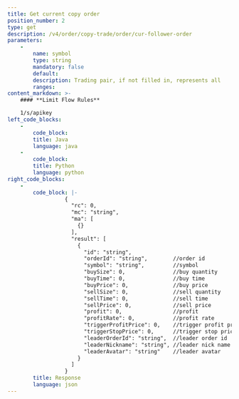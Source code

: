 ```yaml
---
title: Get current copy order
position_number: 2
type: get
description: /v4/order/copy-trade/order/cur-follower-order
parameters:
    -
        name: symbol
        type: string
        mandatory: false
        default:
        description: Trading pair, if not filled in, represents all
        ranges:
content_markdown: >-
    #### **Limit Flow Rules**

    1/s/apikey
left_code_blocks:
    -
        code_block:
        title: Java
        language: java
    -
        code_block:
        title: Python
        language: python
right_code_blocks:
    -
        code_block: |-
                  {
                    "rc": 0,
                    "mc": "string",
                    "ma": [
                      {}
                    ],
                    "result": [
                      {
                        "id": "string",        
                        "orderId": "string",        //order id
                        "symbol": "string",         //symbol
                        "buySize": 0,               //buy quantity
                        "buyTime": 0,               //buy time
                        "buyPrice": 0,              //buy price
                        "sellSize": 0,              //sell quantity
                        "sellTime": 0,              //sell time
                        "sellPrice": 0,             //sell price
                        "profit": 0,                //profit
                        "profitRate": 0,            //profit rate
                        "triggerProfitPrice": 0,    //trigger profit price
                        "triggerStopPrice": 0,      //trigger stop price
                        "leaderOrderId": "string",  //leader order id
                        "leaderNickname": "string", //leader nick name
                        "leaderAvatar": "string"    //leader avatar
                      }
                    ]
                  }
        title: Response
        language: json
---
```

